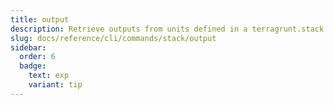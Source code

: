 ```yaml
---
title: output
description: Retrieve outputs from units defined in a terragrunt.stack.hcl file as an aggregated output.
slug: docs/reference/cli/commands/stack/output
sidebar:
  order: 6
  badge:
    text: exp
    variant: tip
---
```


<!-- This page is intentionally empty. Commands are defined in `src/pages/docs/reference/cli/commands/[...slug.astro] -->
<!-- This file is a placeholder to ensure that other pages see commands in their sidebars, and so that the data is accessible in the docs collection. -->

